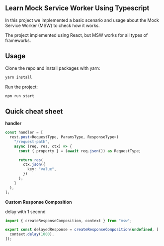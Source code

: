 ## Learn Mock Service Worker Using Typescript

In this project we implemented a basic scenario and usage about the
Mock Service Worker (MSW) to check how it works.

The project implemented using React, but MSW works for all
types of frameworks.

## Usage

Clone the repo and install packages with yarn:

```bash
yarn install
```

Run the project:

```bash
npm run start
```

## Quick cheat sheet

**handler**

```typescript
const handler = [
  rest.post<RequestType, ParamsType, ResponseType>(
    "/request-path",
    async (req, res, ctx) => {
      const { property } = (await req.json()) as RequestType;

      return res(
        ctx.json({
          key: "value",
        })
      );
    }
  ),
];
```

**Custom Response Composition**

delay with 1 second

```typescript
import { createResponseComposition, context } from "msw";

export const delayedResponse = createResponseComposition(undefined, [
  context.delay(1000),
]);
```
